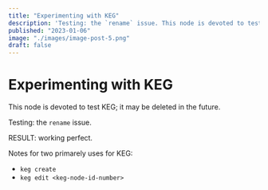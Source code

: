 ```yaml
---
title: "Experimenting with KEG"
description: 'Testing: the `rename` issue. This node is devoted to test KEG; it may be deleted in the future.'
published: "2023-01-06"
image: "./images/image-post-5.png"
draft: false
---
```


# Experimenting with KEG

This node is devoted to test KEG; it may be deleted in the future.

Testing: the `rename` issue.

RESULT: working perfect.

Notes for two primarely uses for KEG:
- `keg create`
- `keg edit <keg-node-id-number>`
